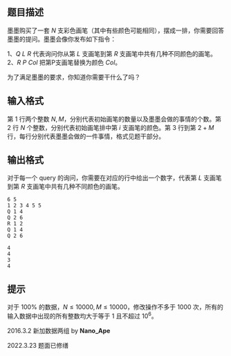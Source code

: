 ## 题目描述

墨墨购买了一套 $N$ 支彩色画笔（其中有些颜色可能相同），摆成一排，你需要回答墨墨的提问。墨墨会像你发布如下指令：

1、$Q\ L\ R$ 代表询问你从第 $L$ 支画笔到第 $R$ 支画笔中共有几种不同颜色的画笔。   
2、$R\ P\ Col$ 把第P支画笔替换为颜色 $Col$。
 
为了满足墨墨的要求，你知道你需要干什么了吗？

## 输入格式
第 $1$ 行两个整数 $N,M$，分别代表初始画笔的数量以及墨墨会做的事情的个数。第 $2$ 行 $N$ 个整数，分别代表初始画笔排中第 $i$ 支画笔的颜色。第 $3$ 行到第 $2+M$ 行，每行分别代表墨墨会做的一件事情，格式见题干部分。

## 输出格式
对于每一个 query 的询问，你需要在对应的行中给出一个数字，代表第 $L$ 支画笔到第 $R$ 支画笔中共有几种不同颜色的画笔。

```input1
6 5
1 2 3 4 5 5
Q 1 4
Q 2 6
R 1 2
Q 1 4
Q 2 6

```

```output1
4
4
3
4
```

## 提示
对于 $100 \%$ 的数据，$N\le 10000,M\le 10000$，修改操作不多于 $1000$ 次，所有的输入数据中出现的所有整数均大于等于 $1$ 且不超过 $10^6$。

2016.3.2 新加数据两组 by  **Nano_Ape**

2022.3.23 题面已修缮